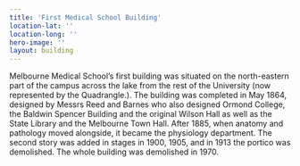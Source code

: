 ```yaml
---
title: 'First Medical School Building'
location-lat: ''
location-long: ''
hero-image: ''
layout: building
---
```


Melbourne Medical School’s first building was situated on the north-eastern part of the campus across the lake from the rest of the University (now represented by the Quadrangle.). The building was completed in May 1864, designed by Messrs Reed and Barnes who also designed Ormond College, the Baldwin Spencer Building and the original Wilson Hall as well as the State Library and the Melbourne Town Hall.  After 1885, when anatomy and pathology moved alongside, it became the physiology department. The second story was added in stages in 1900, 1905, and in 1913 the portico was demolished.   The whole building was demolished in 1970. 